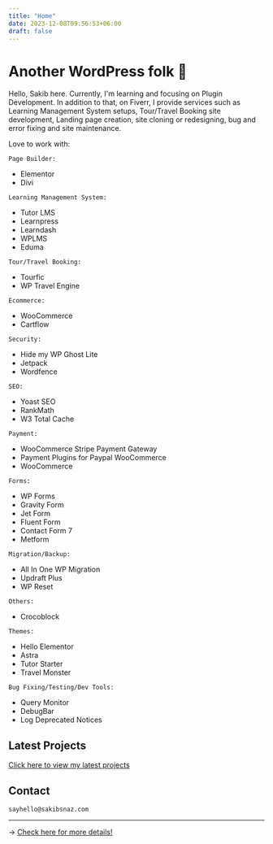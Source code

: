 ```yaml
---
title: "Home"
date: 2023-12-08T09:56:53+06:00
draft: false
---
```


# Another WordPress folk 👋

Hello, Sakib here. Currently, I'm learning and focusing on Plugin Development. In addition to that, on Fiverr, I provide services such as Learning Management System setups, Tour/Travel Booking site development, Landing page creation, site cloning or redesigning, bug and error fixing and site maintenance.

Love to work with:

```
Page Builder:
```
  - Elementor
  - Divi

```
Learning Management System:
```
  - Tutor LMS
  - Learnpress
  - Learndash
  - WPLMS
  - Eduma

```
Tour/Travel Booking:
```
  - Tourfic
  - WP Travel Engine

```
Ecommerce:
```
  - WooCommerce
  - Cartflow

```
Security:
```
  - Hide my WP Ghost Lite
  - Jetpack
  - Wordfence

```
SEO:
```
  - Yoast SEO
  - RankMath
  - W3 Total Cache

```
Payment:
```
  - WooCommerce Stripe Payment Gateway
  - Payment Plugins for Paypal WooCommerce
  - WooCommerce

```
Forms:
```
  - WP Forms
  - Gravity Form
  - Jet Form
  - Fluent Form
  - Contact Form 7
  - Metform

```
Migration/Backup:
```
  - All In One WP Migration
  - Updraft Plus
  - WP Reset

```
Others:
```
  - Crocoblock

```
Themes:
```
  - Hello Elementor
  - Astra
  - Tutor Starter
  - Travel Monster

```
Bug Fixing/Testing/Dev Tools:
```
  - Query Monitor
  - DebugBar
  - Log Deprecated Notices



## Latest Projects

[Click here to view my latest projects](https://www.sakibsnaz.com/projects)

## Contact

```
sayhello@sakibsnaz.com
```

---


→ [Check here for more details!](https://www.linkedin.com/in/sakibsnaz/)

